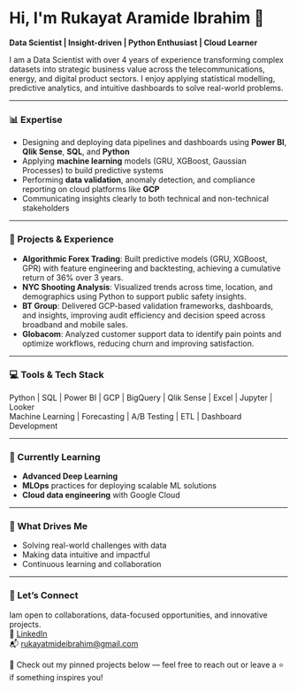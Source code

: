 # Hi, I'm Rukayat Aramide Ibrahim 👋  
**Data Scientist | Insight-driven | Python Enthusiast | Cloud Learner**

I am a Data Scientist with over 4 years of experience transforming complex datasets into strategic business value across the telecommunications, energy, and digital product sectors. I enjoy applying statistical modelling, predictive analytics, and intuitive dashboards to solve real-world problems.

---

### 📊 Expertise

- Designing and deploying data pipelines and dashboards using **Power BI**, **Qlik Sense**, **SQL**, and **Python**
- Applying **machine learning** models (GRU, XGBoost, Gaussian Processes) to build predictive systems
- Performing **data validation**, anomaly detection, and compliance reporting on cloud platforms like **GCP**
- Communicating insights clearly to both technical and non-technical stakeholders

---

### 🤖 Projects & Experience

- **Algorithmic Forex Trading**: Built predictive models (GRU, XGBoost, GPR) with feature engineering and backtesting, achieving a cumulative return of 36% over 3 years.
- **NYC Shooting Analysis**: Visualized trends across time, location, and demographics using Python to support public safety insights.
- **BT Group**: Delivered GCP-based validation frameworks, dashboards, and insights, improving audit efficiency and decision speed across broadband and mobile sales.
- **Globacom**: Analyzed customer support data to identify pain points and optimize workflows, reducing churn and improving satisfaction.

---

### 💻 Tools & Tech Stack

Python | SQL | Power BI | GCP | BigQuery | Qlik Sense | Excel | Jupyter | Looker  
Machine Learning | Forecasting | A/B Testing | ETL | Dashboard Development

---

### 🌱 Currently Learning

- **Advanced Deep Learning**
- **MLOps** practices for deploying scalable ML solutions
- **Cloud data engineering** with Google Cloud

---

### 🎯 What Drives Me

- Solving real-world challenges with data
- Making data intuitive and impactful
- Continuous learning and collaboration

---

### 🤝 Let’s Connect

Iam open to collaborations, data-focused opportunities, and innovative projects.  
🔗 [LinkedIn](https://www.linkedin.com/in/rukayat-mide-ibrahim)  
📬 rukayatmideibrahim@gmail.com  

🚀 Check out my pinned projects below — feel free to reach out or leave a ⭐ if something inspires you!
